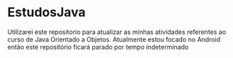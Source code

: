 # EstudosJava
Utilizarei este repositorio para atualizar as minhas atividades referentes ao curso de Java Orientado a Objetos.
Atualmente estou focado no Android então este repositório ficará parado por tempo indeterminado
